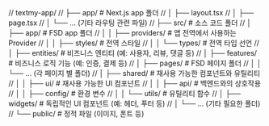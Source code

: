 // textmy-app/
// ├── app/ # Next.js app 폴더
// │ ├── layout.tsx
// │ ├── page.tsx
// │ └── ... (기타 라우팅 관련 파일)
// ├── src/ # 소스 코드 폴더
// │ ├── app/ # FSD app 폴더
// │ │ ├── providers/ # 앱 전역에서 사용하는 Provider
// │ │ ├── styles/ # 전역 스타일
// │ │ └── types/ # 전역 타입 선언
// │ ├── entities/ # 비즈니스 엔티티 (예: 사용자, 리뷰, 댓글 등)
// │ ├── features/ # 비즈니스 로직 기능 (예: 인증, 결제 등)
// │ ├── pages/ # FSD 페이지 폴더
// │ │ └── ... (각 페이지 별 폴더)
// │ ├── shared/ # 재사용 가능한 컴포넌트와 유틸리티
// │ │ ├── ui/ # 재사용 가능한 UI 컴포넌트
// │ │ ├── api/ # 백엔드와의 상호작용
// │ │ ├── config/ # 환경 변수
// │ │ └── utils/ # 유틸리티 함수
// │ ├── widgets/ # 독립적인 UI 컴포넌트 (예: 헤더, 푸터 등)
// │ └── ... (기타 필요한 폴더)
// └── public/ # 정적 파일 (이미지, 폰트 등)
